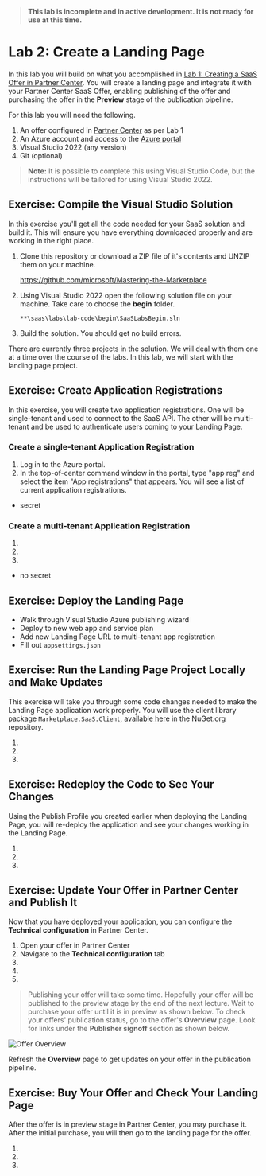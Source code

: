 > **This lab is incomplete and in active development. It is not ready for use at this time.**

# Lab 2: Create a Landing Page

In this lab you will build on what you accomplished in [Lab 1: Creating a SaaS Offer in Partner Center](../lab1-create-pc-offer/README.md). You will create a landing page and integrate it with your Partner Center SaaS Offer, enabling publishing of the offer and purchasing the offer in the **Preview** stage of the publication pipeline.

For this lab you will need the following.

1. An offer configured in [Partner Center](https://partner.microsoft.com/en-us/dashboard) as per Lab 1
1. An Azure account and access to the [Azure portal](https://portal.azure.com/)
1. Visual Studio 2022 (any version)
1. Git (optional)

> **Note:** It is possible to complete this using Visual Studio Code, but the instructions will be tailored for using Visual Studio 2022.

## Exercise: Compile the Visual Studio Solution

In this exercise you'll get all the code needed for your SaaS solution and build it. This will ensure you have everything downloaded properly and are working in the right place.

1. Clone this repository or download a ZIP file of it's contents and UNZIP them on your machine.

    https://github.com/microsoft/Mastering-the-Marketplace

2. Using Visual Studio 2022 open the following solution file on your machine. Take care to choose the **begin** folder.

    `**\saas\labs\lab-code\begin\SaaSLabsBegin.sln`

3. Build the solution. You should get no build errors.

There are currently three projects in the solution. We will deal with them one at a time over the course of the labs. In this lab, we will start with the landing page project.

## Exercise: Create Application Registrations

In this exercise, you will create two application registrations. One will be single-tenant and used to connect to the SaaS API. The other will be multi-tenant and be used to authenticate users coming to your Landing Page.

### Create a single-tenant Application Registration

1. Log in to the Azure portal.
1. In the top-of-center command window in the portal, type "app reg" and select the item "App registrations" that appears. You will see a list of current application registrations.


- secret

### Create a multi-tenant Application Registration

1.
1.
1.

- no secret

## Exercise: Deploy the Landing Page

- Walk through Visual Studio Azure publishing wizard
- Deploy to new web app and service plan
- Add new Landing Page URL to multi-tenant app registration
- Fill out `appsettings.json`

## Exercise: Run the Landing Page Project Locally and Make Updates

This exercise will take you through some code changes needed to make the Landing Page application work properly. You will use the client library package `Marketplace.SaaS.Client`, [available here](https://www.nuget.org/packages/Marketplace.SaaS.Client) in the NuGet.org repository. 

1.
1.
1.

## Exercise: Redeploy the Code to See Your Changes

Using the Publish Profile you created earlier when deploying the Landing Page, you will re-deploy the application and see your changes working in the Landing Page.

1.
1.
1.

## Exercise: Update Your Offer in Partner Center and Publish It

Now that you have deployed your application, you can configure the **Technical configuration** in Partner Center.

1. Open your offer in Partner Center
1. Navigate to the **Technical configuration** tab
1.
1.
1.


> Publishing your offer will take some time. Hopefully your offer will be published to the preview stage by the end of the next lecture. Wait to purchase your offer until it is in preview as shown below. 
> To check your offers' publication status, go to the offer's **Overview** page. Look for links under the **Publisher signoff** section as shown below.

![Offer Overview](../lab-images/01.png)

Refresh the **Overview** page to get updates on your offer in the publication pipeline.

## Exercise: Buy Your Offer and Check Your Landing Page

After the offer is in preview stage in Partner Center, you may purchase it. After the initial purchase, you will then go to the landing page for the offer.

1.
1.
1.